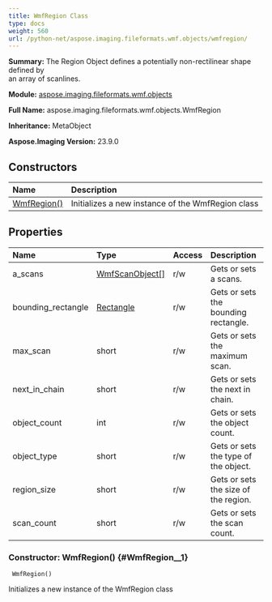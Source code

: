 ```yaml
---
title: WmfRegion Class
type: docs
weight: 560
url: /python-net/aspose.imaging.fileformats.wmf.objects/wmfregion/
---
```


**Summary:** The Region Object defines a potentially non-rectilinear shape defined by<br/>                an array of scanlines.

**Module:** [aspose.imaging.fileformats.wmf.objects](/imaging/python-net/aspose.imaging.fileformats.wmf.objects/)

**Full Name:** aspose.imaging.fileformats.wmf.objects.WmfRegion

**Inheritance:** MetaObject

**Aspose.Imaging Version:** 23.9.0

## **Constructors**
| **Name** | **Description** |
| :- | :- |
| [WmfRegion()](#WmfRegion__1) | Initializes a new instance of the WmfRegion class |
## **Properties**
| **Name** | **Type** | **Access** | **Description** |
| :- | :- | :- | :- |
| a_scans | [WmfScanObject[]](/imaging/python-net/aspose.imaging.fileformats.wmf.objects/wmfscanobject) | r/w | Gets or sets a scans. |
| bounding_rectangle | [Rectangle](/imaging/python-net/aspose.imaging/rectangle) | r/w | Gets or sets the bounding rectangle. |
| max_scan | short | r/w | Gets or sets the maximum scan. |
| next_in_chain | short | r/w | Gets or sets the next in chain. |
| object_count | int | r/w | Gets or sets the object count. |
| object_type | short | r/w | Gets or sets the type of the object. |
| region_size | short | r/w | Gets or sets the size of the region. |
| scan_count | short | r/w | Gets or sets the scan count. |


### Constructor: WmfRegion() {#WmfRegion__1}


```
 WmfRegion() 
```

Initializes a new instance of the WmfRegion class

